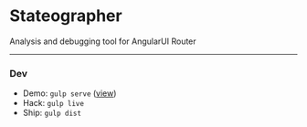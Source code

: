 # Stateographer

Analysis and debugging tool for AngularUI Router

---

### Dev

 - Demo: `gulp serve` ([view](http://localhost:3004/))
 - Hack: `gulp live`
 - Ship: `gulp dist`

